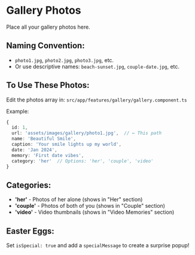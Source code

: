 # Gallery Photos

Place all your gallery photos here.

## Naming Convention:
- `photo1.jpg`, `photo2.jpg`, `photo3.jpg`, etc.
- Or use descriptive names: `beach-sunset.jpg`, `couple-date.jpg`, etc.

## To Use These Photos:
Edit the photos array in: `src/app/features/gallery/gallery.component.ts`

Example:
```typescript
{
  id: 1,
  url: 'assets/images/gallery/photo1.jpg',  // ← This path
  name: 'Beautiful Smile',
  caption: 'Your smile lights up my world',
  date: 'Jan 2024',
  memory: 'First date vibes',
  category: 'her'  // Options: 'her', 'couple', 'video'
}
```

## Categories:
- **'her'** - Photos of her alone (shows in "Her" section)
- **'couple'** - Photos of both of you (shows in "Couple" section)
- **'video'** - Video thumbnails (shows in "Video Memories" section)

## Easter Eggs:
Set `isSpecial: true` and add a `specialMessage` to create a surprise popup!
